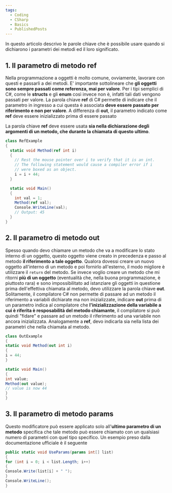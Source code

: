 ```yaml
---
tags:
  - Coding
  - CSharp
  - Basics
  - PublishedPosts
---
```



In questo articolo descrivo le parole chiave che è possibile usare quando si dichiarono i parametri dei metodi ed il loro significato.

## 1. Il parametro di metodo ref
Nella programmazione a oggetti è molto comune, ovviamente, lavorare con questi e passarli a dei metodi. E' importante sottolineare che **gli oggetti sono sempre passati come referenza, mai per valore**.
Per i tipi semplici di C#, come le **structs** e gli **enum** così invece non è, infatti tali dati vengono passati per valore.
La parola chiave **ref** di C# permette di indicare che il parametro in ingresso a cui questa è associata **deve essere passato per riferimento e non per valore**.
A differenza di **out**, il parametro indicato come **ref** deve essere inizializzato prima di essere passato

La parola chiave **ref** deve essere usata **sia nella dichiarazione degli argomenti di un metodo, che durante la chiamata di questo ultimo**.

```csharp
class RefExample
{
  static void Method(ref int i)
  {
    // Rest the mouse pointer over i to verify that it is an int.
    // The following statement would cause a compiler error if i
    // were boxed as an object.
    i = i + 44;
  }

  static void Main()
  {
    int val = 1;
    Method(ref val);
    Console.WriteLine(val);
    // Output: 45
  }
}
```

## 2. Il parametro di metodo out
Spesso quando devo chiamare un metodo che va a modificare lo stato interno di un oggetto, questo oggetto viene creato in precedenza e passo al metodo **il riferimento a tale oggetto**.
Qualora dovessi creare un nuovo oggetto all'interno di un metodo e poi fornirlo all'esterno, il modo migliore è utilizzare il `return` del metodo.
Se invece voglio creare un metodo che mi ritorni **più di un oggetto** (eventualità che, nella buona programmazione, è piuttosto rara) e sono impossibilitato ad istanziare gli oggetti in questione prima dell'effettiva chiamata al metodo, devo utilizzare la parola chiave **out**.
Solitamente, il compilatore C# non permette di passare ad un metodo il riferimento a variabili dichiarate ma non inizializzate, indicare **out** prima di un parametro indica al compilatore che **l'inizializzazione della variabile a cui è riferita è resposabilità del metodo chiamante**, il compilatore si può quindi "fidare" e passare ad un metodo il riferimento ad una variabile non ancora inizializzata.
Analogamente a **ref**, devo indicarla sia nella lista dei parametri che nella chiamata al metodo.

```csharp
class OutExample
{
static void Method(out int i)
{
i = 44;
}

static void Main()
{
int value;
Method(out value);
// value is now 44
}
}
```

## 3. Il parametro di metodo params
Questo modificatore può essere applicato solo all'**ultimo parametro di un metodo** specifica che tale metodo può essere chiamato con un qualsiasi numero di parametri con quel tipo specifico.
Un esempio preso dalla documentazione ufficiale è il seguente

```csharp
public static void UseParams(params int[] list)
{
for (int i = 0; i < list.Length; i++)
{
Console.Write(list[i] + " ");
}
Console.WriteLine();
}
```